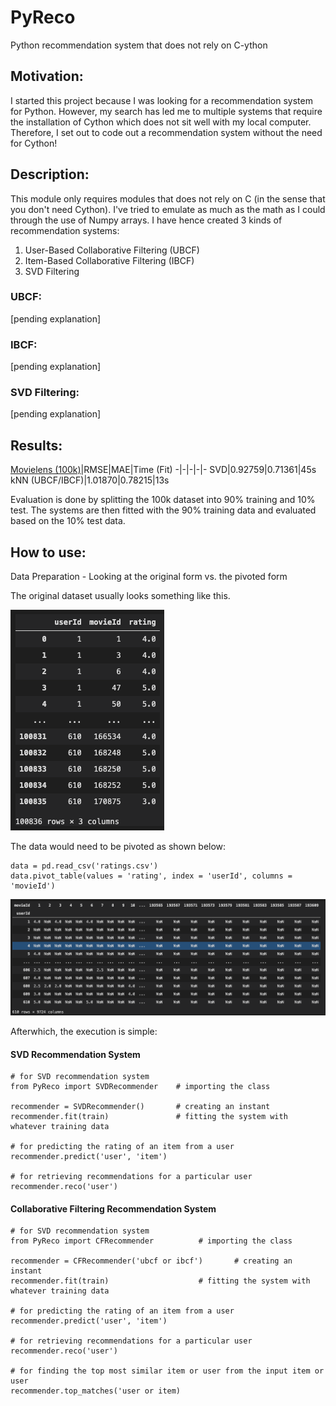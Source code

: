 # PyReco
Python recommendation system that does not rely on C-ython

## Motivation:
I started this project because I was looking for a recommendation system for Python. However, my search has led me to multiple systems that require the installation of Cython which does not sit well with my local computer. Therefore, I set out to code out a recommendation system without the need for Cython! 

## Description:
This module only requires modules that does not rely on C (in the sense that you don't need Cython). I've tried to emulate as much as the math as I could through the use of Numpy arrays. I have hence created 3 kinds of recommendation systems:
 
1. User-Based Collaborative Filtering (UBCF)
2. Item-Based Collaborative Filtering (IBCF)
3. SVD Filtering

### UBCF:
[pending explanation]


### IBCF:
[pending explanation]


### SVD Filtering:
[pending explanation]

## Results:
[Movielens (100k)](https://grouplens.org/datasets/movielens/100k/)|RMSE|MAE|Time (Fit)
-|-|-|-|-
SVD|0.92759|0.71361|45s
kNN (UBCF/IBCF)|1.01870|0.78215|13s

Evaluation is done by splitting the 100k dataset into 90% training and 10% test. The systems are then fitted with the 90% training data and evaluated based on the 10% test data.

## How to use:

Data Preparation - Looking at the original form vs. the pivoted form

The original dataset usually looks something like this. 

![Original](https://github.com/jaotheboss/PyReco/blob/master/Original%20Data.png)

The data would need to be pivoted as shown below:
```
data = pd.read_csv('ratings.csv')
data.pivot_table(values = 'rating', index = 'userId', columns = 'movieId')
```

![Pivoted](https://github.com/jaotheboss/PyReco/blob/master/Pivoted%20Data.png)

Afterwhich, the execution is simple:

#### SVD Recommendation System
```
# for SVD recommendation system
from PyReco import SVDRecommender    # importing the class

recommender = SVDRecommender()       # creating an instant
recommender.fit(train)               # fitting the system with whatever training data

# for predicting the rating of an item from a user
recommender.predict('user', 'item')  

# for retrieving recommendations for a particular user
recommender.reco('user')
```

#### Collaborative Filtering Recommendation System
```
# for SVD recommendation system
from PyReco import CFRecommender          # importing the class

recommender = CFRecommender('ubcf or ibcf')       # creating an instant
recommender.fit(train)                    # fitting the system with whatever training data

# for predicting the rating of an item from a user
recommender.predict('user', 'item')  

# for retrieving recommendations for a particular user
recommender.reco('user')

# for finding the top most similar item or user from the input item or user
recommender.top_matches('user or item)
```
